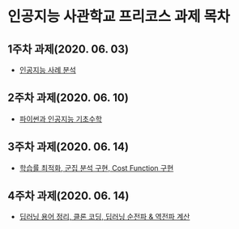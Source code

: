 # **인공지능 사관학교 프리코스 과제 목차**

## **1주차 과제(2020. 06. 03)**
* [인공지능 사례 분석](https://github.com/MonteChristo-Kor/KwangJu_AI_School/blob/master/Report_Week_1.ipynb)
## **2주차 과제(2020. 06. 10)**
* [파이썬과 인공지능 기초수학](https://github.com/MonteChristo-Kor/KwangJu_AI_School/blob/master/Report_Week_2.ipynb)
## **3주차 과제(2020. 06. 14)**
* [학습률 최적화, 군집 분석 구현, Cost Function 구현](https://github.com/MonteChristo-Kor/KwangJu_AI_School/blob/master/Report_week_3.ipynb)
## **4주차 과제(2020. 06. 14)**
* [딥러닝 용어 정리, 클론 코딩, 딥러닝 순전파 & 역전파 계산](https://github.com/MonteChristo-Kor/KwangJu_AI_School/blob/master/Report_week_4.ipynb)
